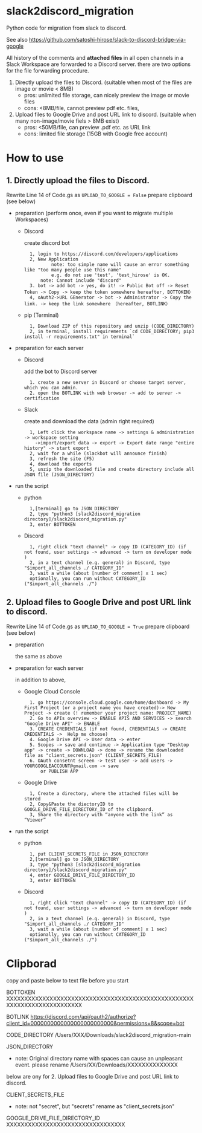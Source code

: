# slack2discord_migration
Python code for migration from slack to discord.

See also https://github.com/satoshi-hirose/slack-to-discord-bridge-via-google

All history of the comments and **attached files** in all open channels in a Slack Workspace are forwarded to a Discord server.
there are two options for the file forwarding procedure.

   1. Directly upload the files to Discord. (suitable when most of the files are image or movie < 8MB)  
        - pros: unlimited file storage, can nicely preview the image or movie files 
        - cons: <8MB/file, cannot preview pdf etc. files, 
   2. Upload files to Google Drive and post URL link to discord. (suitable when many non-image/movie fiels > 8MB exist)  
        - pros: <50MB/file, can preview .pdf etc. as URL link 
        - cons: limited file storage (15GB with Google free account)


# How to use
## 1. Directly upload the files to Discord.
Rewrite Line 14 of Code.gs as `UPLOAD_TO_GOOGLE = False`
prepare clipboard (see below)

- preparation (perform once, even if you want to migrate multiple Workspaces)

    - Discord
    
	   create discord bot
      
		    1, login to https://discord.com/developers/applications
		    2, New Application 
     			    note: too simple name will cause an error something like "too many people use this name"
		            e.g. do not use 'test', 'test_hirose' is OK.
			    note: Cannot include "discord"
		    3. bot -> add bot -> yes, do it! -> Public Bot off -> Reset Token -> Copy -> keep the token somewhere hereafter, BOTTOKEN）
		    4, oAuth2->URL GEnerator -> bot -> Administrator -> Copy the link. -> keep the link somewhere　（hereafter, BOTLINK）


    - pip (Terminal)
   		
		    1, Download ZIP of this repository and unzip (CODE_DIRECTORY)
		    2, in terminal, install requirements `cd CODE_DIRECTORY; pip3 install -r requirements.txt" in terminal`

- preparation for each server

    - Discord
	 
      add the bot to Discord server
      
		    1. create a new server in Discord or choose target server, which you can admin.
		    2. open the BOTLINK with web browser -> add to server -> certification

    - Slack
     
	    create and download the data (admin right required)
      
		    1, Left click the workspace name -> settings & administration -> workspace setting 
              ->import/export data -> export -> Export date range "entire history" -> start export
		    2, wait for a while (slackbot will announce finish)
		    3, refresh the site (F5)
		    4, download the exports
		    5, unzip the downloaded file and create directory include all JSON file (JSON_DIRECTORY)

- run the script

    - python
    
		    1,[terminal] go to JSON_DIRECTORY
		    2, type "python3 [slack2discord_migration directory]/slack2discord_migration.py"
		    3, enter BOTTOKEN

    - Discord
    
		    1, right click "text channel" -> copy ID (CATEGORY_ID) (if not found, user settings -> advanced -> turn on developer mode )
		    2, in a text channel (e.g. general) in Discord, type "$import_all_channels ./ CATEGORY_ID"
		    3, wait a while (about [number of comment] x 1 sec)
		    optionally, you can run without CATEGORY_ID ("$import_all_channels ./")

## 2. Upload files to Google Drive and post URL link to discord.
Rewrite Line 14 of Code.gs as `UPLOAD_TO_GOOGLE = True`
prepare clipboard (see below)

- preparation

     the same as above

- preparation for each server

     in addition to above, 
    - Google Cloud Console
      
		    1. go https://console.cloud.google.com/home/dashboard -> My First Project (or a project name you have created)-> New Project -> create (! remember your project name: PROJECT_NAME)
		    2. Go to APIs overview -> ENABLE APIS AND SERVICES -> search "Google Drive API" -> ENABLE 
		    3. CREATE CREDENTIALS (if not found, CREDENTIALS -> CREATE CREDENTIALS ->  Help me choose)
		    4. Google Drive API -> User data -> enter 
		    5. Scopes -> save and continue -> Application type "Desktop app" -> create -> DOWNLOAD -> done -> rename the downloaded file as "client_secrets.json" (CLIENT_SECRETS_FILE)
		    6. OAuth consetnt screen -> test user -> add users -> YOURGOOGLEACCOUNT@gmail.com -> save
		        or PUBLISH APP

    - Google Drive
		    
		    1, Create a directory, where the attached files will be stored
		    2, Copy&Paste the diectoryID to GOOGLE_DRIVE_FILE_DIRECTORY_ID of the clipboard.
		    3, Share the directory with “anyone with the link” as “Viewer”

- run the script

    - python
    
		    1, put CLIENT_SECRETS_FILE in JSON_DIRECTORY
		    2,[terminal] go to JSON_DIRECTORY
		    3, type "python3 [slack2discord_migration directory]/slack2discord_migration.py"
		    4, enter GOOGLE_DRIVE_FILE_DIRECTORY_ID
		    3, enter BOTTOKEN

    - Discord
    
		    1, right click "text channel" -> copy ID (CATEGORY_ID) (if not found, user settings -> advanced -> turn on developer mode )
		    2, in a text channel (e.g. general) in Discord, type "$import_all_channels ./ CATEGORY_ID"
		    3, wait a while (about [number of comment] x 1 sec)
		    optionally, you can run without CATEGORY_ID ("$import_all_channels ./")

# Clipborad
 copy and paste below to text file before you start
 
 BOTTOKEN
XXXXXXXXXXXXXXXXXXXXXXXXXXXXXXXXXXXXXXXXXXXXXXXXXXXXXXXXXXXXXXXXXXXXXXXXX

BOTLINK
https://discord.com/api/oauth2/authorize?client_id=0000000000000000000000000&permissions=8&scope=bot

CODE_DIRECTORY
/Users/XXX/Downloads/slack2discord_migration-main

JSON_DIRECTORY 
* note: Original directory name with spaces can cause an unpleasant event. please rename 
/Users/XX/Downloads/XXXXXXXXXXXXXX


below are ony for 2. Upload files to Google Drive and post URL link to discord.

CLIENT_SECRETS_FILE
* note:  not "secret", but "secrets" 
rename as "client_secrets.json"

GOOGLE_DRIVE_FILE_DIRECTORY_ID
XXXXXXXXXXXXXXXXXXXXXXXXXXXXXXXXX
